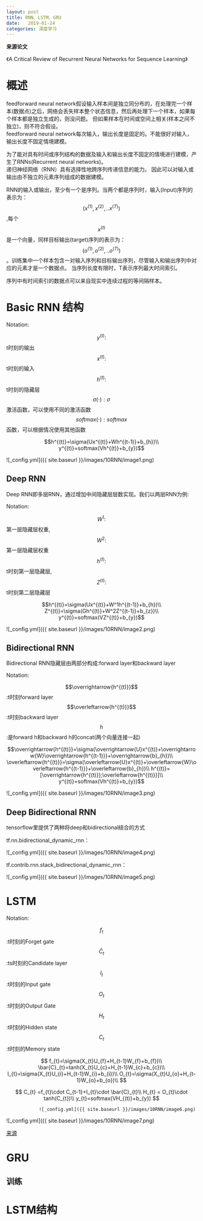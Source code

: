```yaml
---
layout: post
title: RNN、LSTM、GRU
date:   2019-01-24
categories: 深度学习
---  
```


**来源论文**    

《A Critical Review of Recurrent Neural Networks for Sequence Learning》

# 概述
feedforward neural network假设输入样本间是独立同分布的，在处理完一个样本(数据点)之后，网络会丢失样本整个状态信息，然后再处理下一个样本，如果每个样本都是独立生成的，则没问题。 但如果样本在时间或空间上相关(样本之间不独立)，则不符合假设。   
feedforward neural network每次输入，输出长度是固定的。不能很好对输入，输出长度不固定情境建模。  

为了能对具有时间或序列结构的数据及输入和输出长度不固定的情境进行建模，产生了RNNs(Recurrent neural networks)。   
递归神经网络（RNN）具有选择性地跨序列传递信息的能力。 因此可以对输入或输出由不独立的元素序列组成的数据建模。    

RNN的输入或输出，至少有一个是序列。当两个都是序列时，输入(Input)序列的表示为：$$(x^{(1)},x^{(2)},..x^{(T)})$$,每个$$x^{(t)}$$是一个向量，同样目标输出(target)序列的表示为：$$(o^{(1)},o^{(2)},..o^{(T)})$$。训练集中一个样本包含一对输入序列和目标输出序列，尽管输入和输出序列中对应的元素才是一个数据点。 当序列长度有限时，T表示序列最大时间索引。

序列中有时间索引的数据点可以来自现实中连续过程的等间隔样本。 

# Basic RNN 结构  

Notation:   

$$y^{(t)}:$$t时刻的输出  
$$x^{(t)}:$$t时刻的输入  
$$h^{(t)}:$$t时刻的隐藏层  
$$\sigma(\cdot):\sigma$$激活函数，可以使用不同的激活函数  
$$softmax(\cdot):softmax$$函数，可以根据情况使用其他函数   

$$h^{(t)}=\sigma(Ux^{(t)}+Wh^{(t-1)}+b_{h})\\
y^{(t)}=softmax(Vh^{(t)}+b_{y})$$

![_config.yml]({{ site.baseurl }}/images/10RNN/image1.png)  

## Deep RNN  

Deep RNN即多层RNN，通过增加中间隐藏层层数实现。我们以两层RNN为例:

Notation:   

$$W^1:$$第一层隐藏层权重,$$W^2:$$第一层隐藏层权重   
$$h^{(t)}:$$t时刻第一层隐藏层,$$Z^{(t)}:$$t时刻第二层隐藏层   

$$h^{(t)}=\sigma(Ux^{(t)}+W^1h^{(t-1)}+b_{h})\\
Z^{(t)}=\sigma(Gh^{(t)}+W^2Z^{(t-1)}+b_{z})\\
y^{(t)}=softmax(VZ^{(t)}+b_{y})$$

![_config.yml]({{ site.baseurl }}/images/10RNN/image2.png)  


## Bidirectional RNN 


Bidirectional RNN隐藏层由两部分构成:forward layer和backward layer

Notation:  

$$\overrightarrow{h^{(t)}}$$:t时刻forward layer  
$$\overleftarrow{h^{(t)}}$$:t时刻backward layer  
$$h$$:是forward h和backward h的concat(两个向量连接一起)

$$\overrightarrow{h^{(t)}}=\sigma(\overrightarrow{U}x^{(t)}+\overrightarrow{W}\overrightarrow{h^{(t-1)}}+\overrightarrow{b}_{h})\\
\overleftarrow{h^{(t)}}=\sigma(\overleftarrow{U}x^{(t)}+\overleftarrow{W}\overleftarrow{h^{(t-1)}}+\overleftarrow{b}_{h})\\
h^{(t)}=[\overrightarrow{h^{(t)}};\overleftarrow{h^{(t)}}]\\
y^{(t)}=softmax(Vh^{(t)}+b_{y})$$

![_config.yml]({{ site.baseurl }}/images/10RNN/image3.png)   

## Deep Bidirectional RNN   

tensorflow里提供了两种将deep和bidirectional结合的方式

tf.nn.bidirectional_dynamic_rnn：  

![_config.yml]({{ site.baseurl }}/images/10RNN/image4.png) 

tf.contrib.rnn.stack_bidirectional_dynamic_rnn：

![_config.yml]({{ site.baseurl }}/images/10RNN/image5.png) 

# LSTM  

Notation:

$$f_{t}$$:t时刻的Forget gate  
$$\bar{C}_{t}$$:ts时刻的Candidate layer   
$$I_{t}$$:t时刻的Input gate  
$$O_{t}$$:t时刻的Output Gate    
$$H_{t}$$:t时刻的Hidden state  
$$C_{t}$$:t时刻的Memory state   

  

$$
f_{t}=\sigma(X_{t}U_{f}+H_{t-1}W_{f}+b_{f})\\
\bar{C}_{t}=tanh(X_{t}U_{c}+H_{t-1}W_{c}+b_{c})\\
I_{t}=\sigma(X_{t}U_{i}+H_{t-1}W_{i}+b_{i})\\
O_{t}=\sigma(X_{t}U_{o}+H_{t-1}W_{o}+b_{o})\\
$$

$$
C_{t} =f_{t}\cdot C_{t-1}+I_{t}\cdot \bar{C}_{t}\\
H_{t} = O_{t}\cdot tanh(C_{t})\\
y_{t}=softmax(VH_{(t)}+b_{y})
$$

                ![_config.yml]({{ site.baseurl }}/images/10RNN/image6.png)   

![_config.yml]({{ site.baseurl }}/images/10RNN/image7.png) 

[来源](https://medium.com/deep-math-machine-learning-ai/chapter-10-1-deepnlp-lstm-long-short-term-memory-networks-with-math-21477f8e4235) 


# GRU  


## 训练

# LSTM结构


